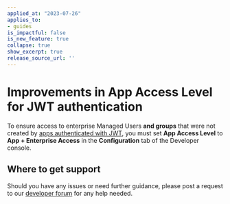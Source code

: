 ```yaml
---
applied_at: "2023-07-26"
applies_to: 
- guides
is_impactful: false
is_new_feature: true
collapse: true
show_excerpt: true
release_source_url: ''
---
```


# Improvements in App Access Level for JWT authentication

To ensure access to enterprise Managed Users **and groups** that were not created by [apps authenticated with JWT][1], you must set **App Access Level** to **App + Enterprise Access** in the **Configuration** tab of the Developer console.

<!-- more -->

## Where to get support

Should you have any issues or need further guidance, please post a request to our [developer forum][2] for any help needed.


[1]: g://authentication/jwt/jwt-setup
[2]: https://forum.box.com/